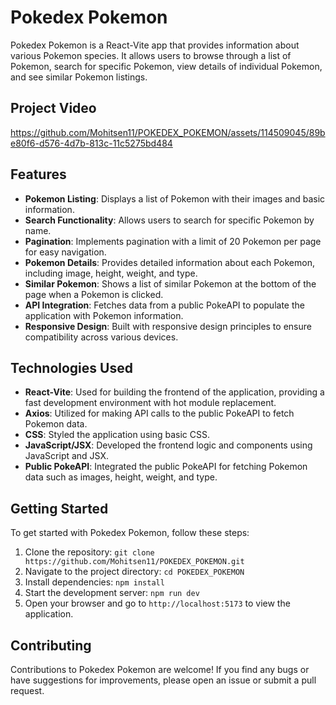 # Pokedex Pokemon

Pokedex Pokemon is a React-Vite app that provides information about various Pokemon species. It allows users to browse through a list of Pokemon, search for specific Pokemon, view details of individual Pokemon, and see similar Pokemon listings.

## Project Video

https://github.com/Mohitsen11/POKEDEX_POKEMON/assets/114509045/89be80f6-d576-4d7b-813c-11c5275bd484

## Features

- **Pokemon Listing**: Displays a list of Pokemon with their images and basic information.
- **Search Functionality**: Allows users to search for specific Pokemon by name.
- **Pagination**: Implements pagination with a limit of 20 Pokemon per page for easy navigation.
- **Pokemon Details**: Provides detailed information about each Pokemon, including image, height, weight, and type.
- **Similar Pokemon**: Shows a list of similar Pokemon at the bottom of the page when a Pokemon is clicked.
- **API Integration**: Fetches data from a public PokeAPI to populate the application with Pokemon information.
- **Responsive Design**: Built with responsive design principles to ensure compatibility across various devices.

## Technologies Used

- **React-Vite**: Used for building the frontend of the application, providing a fast development environment with hot module replacement.
- **Axios**: Utilized for making API calls to the public PokeAPI to fetch Pokemon data.
- **CSS**: Styled the application using basic CSS.
- **JavaScript/JSX**: Developed the frontend logic and components using JavaScript and JSX.
- **Public PokeAPI**: Integrated the public PokeAPI for fetching Pokemon data such as images, height, weight, and type.

## Getting Started

To get started with Pokedex Pokemon, follow these steps:

1. Clone the repository: `git clone https://github.com/Mohitsen11/POKEDEX_POKEMON.git`
2. Navigate to the project directory: `cd POKEDEX_POKEMON`
3. Install dependencies: `npm install`
4. Start the development server: `npm run dev`
5. Open your browser and go to `http://localhost:5173` to view the application.

## Contributing

Contributions to Pokedex Pokemon are welcome! If you find any bugs or have suggestions for improvements, please open an issue or submit a pull request.

